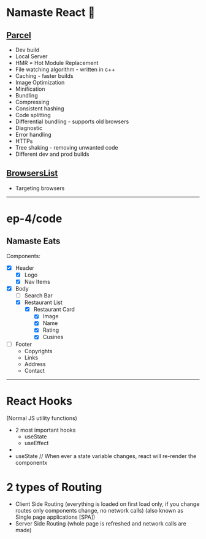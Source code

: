 # Namaste React 🚀

## [Parcel](https://parceljs.org)

- Dev build
- Local Server
- HMR = Hot Module Replacement
- File watching algorithm - written in c++
- Caching - faster builds
- Image Optimization
- Minification
- Bundling
- Compressing
- Consistent hashing
- Code splitting
- Differential bundling - supports old browsers
- Diagnostic
- Error handling
- HTTPs
- Tree shaking - removing unwanted code
- Different dev and prod builds

## [BrowsersList](https://browserslist.dev)

- Targeting browsers

---

# ep-4/code

## Namaste Eats

Components:

- [x] Header
  - [x] Logo
  - [x] Nav Items
- [x] Body
  - [ ] Search Bar
  - [x] Restaurant List
    - [x] Restaurant Card
      - [x] Image
      - [x] Name
      - [x] Rating
      - [x] Cusines
- [ ] Footer
  - Copyrights
  - Links
  - Address
  - Contact

---

# React Hooks

(Normal JS utility functions)

- 2 most important hooks
  - useState
  - useEffect
-
- useState
  // When ever a state variable changes, react will re-render the componentx

# 2 types of Routing

- Client Side Routing (everything is loaded on first load only, if you change routes only components change, no network calls) (also known as Single page applications [SPA])
- Server Side Routing (whole page is refreshed and network calls are made)
